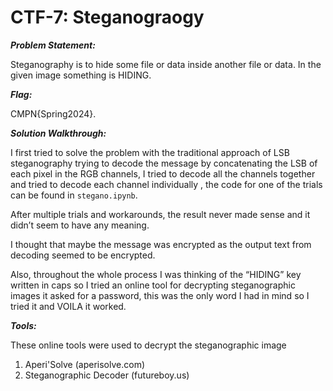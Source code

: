 
# CTF-7: Steganograogy
***Problem Statement:***

Steganography is to hide some file or data inside another file or data. In the given image
something is HIDING.

***Flag:***

CMPN{Spring2024}.


***Solution Walkthrough:***

I first tried to solve the problem with the traditional approach of LSB steganography trying to decode the message by concatenating the LSB of each pixel in the RGB channels, I tried to decode all the channels together and tried to decode each channel individually , the code for one of the trials can be found in `stegano.ipynb`.

After multiple trials and workarounds, the result never made sense and it didn’t seem to have any meaning.

I thought that maybe the message was encrypted as the output text from decoding seemed to be encrypted.

Also, throughout the whole process I was thinking of the “HIDING” key written in caps so I tried an online tool for decrypting steganographic images it asked for a password, this was the only word I had in mind so I tried it and VOILA it worked.

***Tools:***

These online tools were used to decrypt the steganographic image 
1. Aperi'Solve (aperisolve.com)
2. Steganographic Decoder (futureboy.us)

